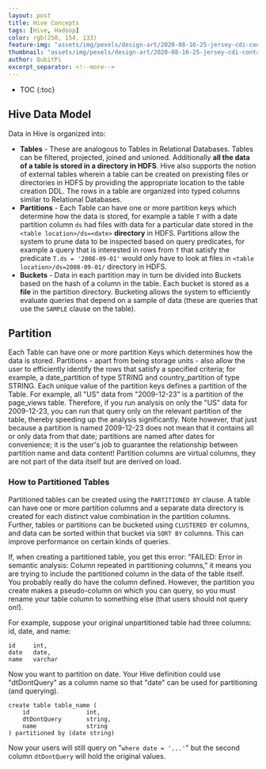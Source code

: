 ```yaml
---
layout: post
title: Hive Concepts
tags: [Hive, Hadoop]
color: rgb(250, 154, 133)
feature-img: "assets/img/pexels/design-art/2020-08-16-25-jersey-cdi-container-agnostic-support/cover.png"
thumbnail: "assets/img/pexels/design-art/2020-08-16-25-jersey-cdi-container-agnostic-support/cover.png"
author: QubitPi
excerpt_separator: <!--more-->
---
```


<!--more-->

* TOC
{:toc}

## Hive Data Model

Data in Hive is organized into:

* **Tables** - These are analogous to Tables in Relational Databases. Tables can be filtered, projected, joined and
  unioned. Additionally **all the data of a table is stored in a directory in HDFS**. Hive also supports the notion of
  external tables wherein a table can be created on prexisting files or directories in HDFS by providing the appropriate
  location to the table creation DDL. The rows in a table are organized into typed columns similar to Relational
  Databases.
* **Partitions** - Each Table can have one or more partition keys which determine how the data is stored, for example a
  table `T` with a date partition column `ds` had files with data for a particular date stored in the
  `<table location>/ds=<date>` **directory** in HDFS. Partitions allow the system to prune data to be inspected based on
  query predicates, for example a query that is interested in rows from `T` that satisfy the predicate
  `T.ds = '2008-09-01'` would only have to look at files in `<table location>/ds=2008-09-01/` directory in HDFS.
* **Buckets** - Data in each partition may in turn be divided into Buckets based on the hash of a column in the table.
  Each bucket is stored as a **file** in the partition directory. Bucketing allows the system to efficiently evaluate
  queries that depend on a sample of data (these are queries that use the `SAMPLE` clause on the table).

## Partition

Each Table can have one or more partition Keys which determines how the data is stored. Partitions - apart from being
storage units - also allow the user to efficiently identify the rows that satisfy a specified criteria; for example, a
date_partition of type STRING and country_partition of type STRING. Each unique value of the partition keys defines a
partition of the Table. For example, all "US" data from "2009-12-23" is a partition of the page_views table. Therefore,
if you run analysis on only the "US" data for 2009-12-23, you can run that query only on the relevant partition of the
table, thereby speeding up the analysis significantly. Note however, that just because a partition is named 2009-12-23
does not mean that it contains all or only data from that date; partitions are named after dates for convenience; it is
the user's job to guarantee the relationship between partition name and data content! Partition columns are virtual
columns, they are not part of the data itself but are derived on load.

### How to Partitioned Tables

Partitioned tables can be created using the `PARTITIONED BY` clause. A table can have one or more partition columns and
a separate data directory is created for each distinct value combination in the partition columns. Further, tables or
partitions can be bucketed using `CLUSTERED BY` columns, and data can be sorted within that bucket via `SORT BY`
columns. This can improve performance on certain kinds of queries.

If, when creating a partitioned table, you get this error: "FAILED: Error in semantic analysis: Column repeated in
partitioning columns," it means you are trying to include the partitioned column in the data of the table itself. You
probably really do have the column defined. However, the partition you create makes a pseudo-column on which you can
query, so you must rename your table column to something else (that users should not query on!).

For example, suppose your original unpartitioned table had three columns: id, date, and name:

    id     int,
    date   date,
    name   varchar

Now you want to partition on date. Your Hive definition could use "dtDontQuery" as a column name so that "date" can be
used for partitioning (and querying).

    create table table_name (
        id                int,
        dtDontQuery       string,
        name              string
    ) partitioned by (date string)

Now your users will still query on "`where date = '...'`" but the second column `dtDontQuery` will hold the original
values.
